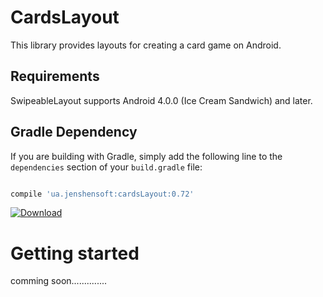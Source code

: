 # CardsLayout
This library provides layouts for creating a card game on Android.

## Requirements

SwipeableLayout supports Android 4.0.0 (Ice Cream Sandwich) and later. 

## Gradle Dependency 

If you are building with Gradle, simply add the following line to the `dependencies` section of your `build.gradle` file:

```groovy

compile 'ua.jenshensoft:cardsLayout:0.72'
```
 [ ![Download](https://api.bintray.com/packages/jenshen1992/ua.jenshensoft/cardsLayout/images/download.svg) ](https://bintray.com/jenshen1992/ua.jenshensoft/cardsLayout/_latestVersion)

Getting started
==========

comming soon..............
